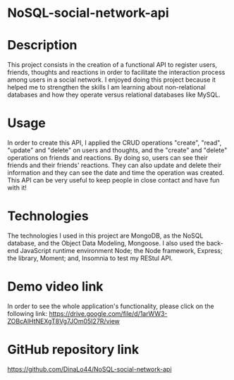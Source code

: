 # NoSQL-social-network-api

# Description
This project consists in the creation of a functional API to register users, friends, thoughts and reactions in order to facilitate the interaction process among users in a social network. I enjoyed doing this project because it helped me to strengthen the skills I am learning about non-relational databases and how they operate versus relational databases like MySQL. 

# Usage
In order to create this API, I applied the CRUD operations "create", "read", "update" and "delete" on users and thoughts, and the "create" and "delete" operations on friends and reactions. By doing so, users can see their friends and their friends' reactions. They can also update and delete their information and they can see the date and time the operation was created. This API can be very useful to keep people in close contact and have fun with it! 

# Technologies
The technologies I used in this project are MongoDB, as the NoSQL database, and the Object Data Modeling, Mongoose. I also used the back-end JavaScript runtime environment Node; the Node framework, Express; the library, Moment; and, Insomnia to test my REStul API. 

# Demo video link
In order to see the whole application's functionality, please click on the following link:
https://drive.google.com/file/d/1arWW3-ZOBcAlHtNEXgT8Vg7JOm05I27R/view

# GitHub repository link
https://github.com/DinaLo44/NoSQL-social-network-api
